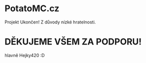 # PotatoMC.cz
Projekt Ukončen!
Z důvody nízké hratelnosti.

# DĚKUJEME VŠEM ZA PODPORU!
hlavně Hejky420 :D
